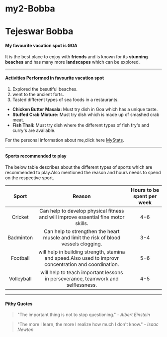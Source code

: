 # my2-Bobba
# Tejeswar Bobba
#### My favourite vacation spot is GOA
 It is the best place to enjoy with **friends** and is known for its **stunning beaches** and has many more **landscapes** which can be explored.

 
---

#### Activities Performed in favourite vacation spot 

1. Explored the besutiful beaches.
2. went to the ancient forts.
3. Tasted different types of sea foods in a restaurants.
- **Chicken Butter Masala:** Must try dish in Goa which has a unique taste.
- **Stuffed Crab Mixture:** Must try dish which is made up of smashed crab meat.
- **Fish Thali:** Must try dish where the different types of fish fry's and curry's are available.

For the personal information about me,click here [MyStats](MyStats.md).

---

#### Sports recommended to play

The below table describes about the different types of sports which are recommended to play.Also mentioned the reason and hours needs to spend on the respective sport.

| Sport | Reason | Hours to be spent per week|
|:---:|:---:|:---:|
| Cricket |Can help to develop physical fitness and will improve essential fine motor skills. | 4-6 |
| Badminton | Can help to strengthen the heart muscle and limit the risk of blood vessels clogging. | 3-4 |
| Football | will help in building strength, stamina and speed.Also used to improvr concentration and coordination.| 5-6 |
| Volleyball | will help to teach important lessons in perseverance, teamwork and selflessness. | 4-5 |

---

#### Pithy Quotes 

> "The important thing is not to stop questioning." - *Albert Einstein*

>"The more I learn, the more I realize how much I don't know." - *Isaac Newton*